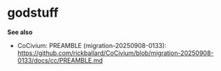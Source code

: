 <!-- status: stub; target: 150+ words -->
<!-- status: stub; target: 150+ words -->
# godstuff

**See also**
- CoCivium: PREAMBLE (migration-20250908-0133): https://github.com/rickballard/CoCivium/blob/migration-20250908-0133/docs/cc/PREAMBLE.md



